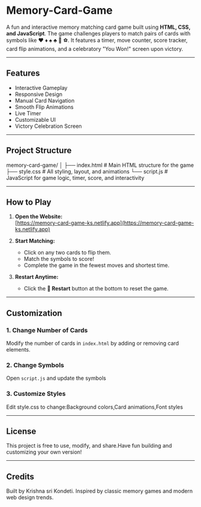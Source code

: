 # Memory-Card-Game

A fun and interactive memory matching card game built using **HTML, CSS, and JavaScript**. The game challenges players to match pairs of cards with symbols like ❤️ ♦️ ♠️ ♣️ 🌲 ⚽. It features a timer, move counter, score tracker, card flip animations, and a celebratory "You Won!" screen upon victory.

---

##  Features

-  Interactive Gameplay  
-  Responsive Design  
-  Manual Card Navigation  
-  Smooth Flip Animations  
-  Live Timer  
-  Customizable UI  
-  Victory Celebration Screen  

---

##  Project Structure

memory-card-game/
│
├── index.html       # Main HTML structure for the game
├── style.css        # All styling, layout, and animations
└── script.js        # JavaScript for game logic, timer, score, and interactivity


---

##  How to Play

1. **Open the Website:**  
   [https://memory-card-game-ks.netlify.app](https://memory-card-game-ks.netlify.app)

2. **Start Matching:**  
   - Click on any two cards to flip them.  
   - Match the symbols to score!  
   - Complete the game in the fewest moves and shortest time.

3. **Restart Anytime:**  
   - Click the **🔁 Restart** button at the bottom to reset the game.

---

##  Customization

### 1. Change Number of Cards  
Modify the number of cards in `index.html` by adding or removing card elements.

### 2. Change Symbols  
Open `script.js` and update the symbols 

### 3. Customize Styles
Edit style.css to change:Background colors,Card animations,Font styles

---

## License
This project is free to use, modify, and share.Have fun building and customizing your own version!

---

## Credits
Built by Krishna sri Kondeti.
Inspired by classic memory games and modern web design trends.
